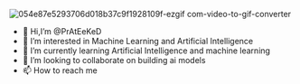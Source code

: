 ![054e87e5293706d018b37c9f1928109f-ezgif com-video-to-gif-converter](https://github.com/user-attachments/assets/c941776a-44ac-40af-b08b-a61ae565e782)
- 👋 Hi,I’m @PrAtEeKeD
- 👀 I’m interested in Machine Learning and Artificial Intelligence
- 🌱 I’m currently learning Artificial Intelligence and machine learning
- 💞️ I’m looking to collaborate on building ai models
- 📫 How to reach me 
<!---
PrAtEeKeD/PrAtEeKeD is a ✨ special ✨ repository because its `README.md` (this file) appears on your GitHub profile.
You can click the Preview link to take a look at your changes.
--->

